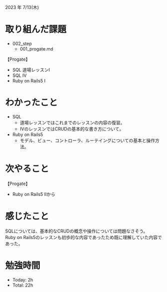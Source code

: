 2023 年 7/13(木)

# 取り組んだ課題
- 002_step
  - 001_progate.md

【Progate】
- SQL 道場レッスンI
- SQL IV
- Ruby on Rails5 I
# わかったこと
- SQL
  - 道場レッスンではこれまでのレッスンの内容の復習。
  - IVのレッスンではCRUDの基本的な書き方について。
- Ruby on Rails5
  - モデル、ビュー、コントローラ、ルーテイングについての基本と操作方法。
# 次やること
【Progate】
- Ruby on Rails5 IIから
# 感じたこと
SQLについては、基本的なCRUDの概念や操作については問題なさそう。<br>
Ruby on Rails5のレッスンも初歩的な内容であったため既に理解していた内容であった。

# 勉強時間
- Today: 2h
- Total: 22h
